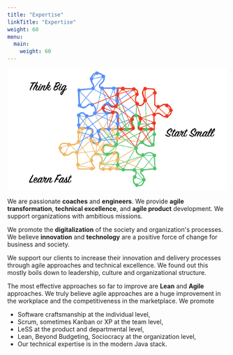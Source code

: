 ```yaml
---
title: "Expertise"
linkTitle: "Expertise"
weight: 60
menu:
  main:
    weight: 60
---
```

![Think Big, Start Small, Learn Fast](pics/ThinkBig-StartSmall-LearnFast.png)

We are passionate **coaches** and **engineers**. We provide **agile transformation**, **technical excellence**, and **agile product** development.
We support organizations with ambitious missions.

We promote the **digitalization** of the society and organization's processes.
We believe **innovation** and **technology** are a positive force of change for business and society.

We support our clients to increase their innovation and delivery processes through agile approaches and technical excellence.
We found out this mostly boils down to leadership, culture and organizational structure.

The most effective approaches so far to improve are **Lean** and **Agile** approaches.
We truly believe agile approaches are a huge improvement in the workplace and the competitiveness in the marketplace.
We promote

- Software craftsmanship at the individual level,
- Scrum, sometimes Kanban or XP at the team level,
- LeSS at the product and departmental level,
- Lean, Beyond Budgeting, Sociocracy at the organization level,
- Our technical expertise is in the modern Java stack.
